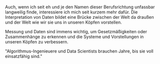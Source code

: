 Auch, wenn ich seit eh und je den Namen dieser Berufsrichtung unfassbar langweilig finde, interessiere ich mich seit kurzem mehr dafür. Die Interpretation von Daten bildet eine Brücke zwischen der Welt da draußen und der Welt wie wir sie uns in unseren Köpfen vorstellen. 

Messung und Daten sind immens wichtig, um Gesetzmäßigkeiten oder Zusammenhänge zu erkennen und die Systeme und Vorstellungen in unseren Köpfen zu verbessern. 

"Algorithmus-Ingenieuere und Data Scientists brauchen Jahre, bis sie voll einsatzfähig sind."
